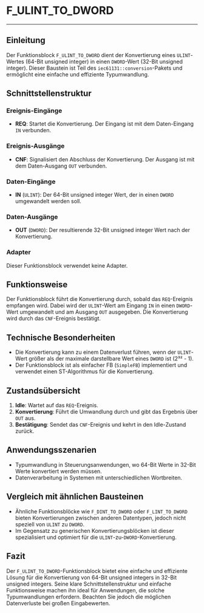 # F_ULINT_TO_DWORD

* * * * * * * * * *
## Einleitung
Der Funktionsblock `F_ULINT_TO_DWORD` dient der Konvertierung eines `ULINT`-Wertes (64-Bit unsigned integer) in einen `DWORD`-Wert (32-Bit unsigned integer). Dieser Baustein ist Teil des `iec61131::conversion`-Pakets und ermöglicht eine einfache und effiziente Typumwandlung.

## Schnittstellenstruktur

### **Ereignis-Eingänge**
- **REQ**: Startet die Konvertierung. Der Eingang ist mit dem Daten-Eingang `IN` verbunden.

### **Ereignis-Ausgänge**
- **CNF**: Signalisiert den Abschluss der Konvertierung. Der Ausgang ist mit dem Daten-Ausgang `OUT` verbunden.

### **Daten-Eingänge**
- **IN** (`ULINT`): Der 64-Bit unsigned integer Wert, der in einen `DWORD` umgewandelt werden soll.

### **Daten-Ausgänge**
- **OUT** (`DWORD`): Der resultierende 32-Bit unsigned integer Wert nach der Konvertierung.

### **Adapter**
Dieser Funktionsblock verwendet keine Adapter.

## Funktionsweise
Der Funktionsblock führt die Konvertierung durch, sobald das `REQ`-Ereignis empfangen wird. Dabei wird der `ULINT`-Wert am Eingang `IN` in einen `DWORD`-Wert umgewandelt und am Ausgang `OUT` ausgegeben. Die Konvertierung wird durch das `CNF`-Ereignis bestätigt.

## Technische Besonderheiten
- Die Konvertierung kann zu einem Datenverlust führen, wenn der `ULINT`-Wert größer als der maximale darstellbare Wert eines `DWORD` ist (2³² - 1).
- Der Funktionsblock ist als einfacher FB (`SimpleFB`) implementiert und verwendet einen ST-Algorithmus für die Konvertierung.

## Zustandsübersicht
1. **Idle**: Wartet auf das `REQ`-Ereignis.
2. **Konvertierung**: Führt die Umwandlung durch und gibt das Ergebnis über `OUT` aus.
3. **Bestätigung**: Sendet das `CNF`-Ereignis und kehrt in den Idle-Zustand zurück.

## Anwendungsszenarien
- Typumwandlung in Steuerungsanwendungen, wo 64-Bit Werte in 32-Bit Werte konvertiert werden müssen.
- Datenverarbeitung in Systemen mit unterschiedlichen Wortbreiten.

## Vergleich mit ähnlichen Bausteinen
- Ähnliche Funktionsblöcke wie `F_DINT_TO_DWORD` oder `F_LINT_TO_DWORD` bieten Konvertierungen zwischen anderen Datentypen, jedoch nicht speziell von `ULINT` zu `DWORD`.
- Im Gegensatz zu generischen Konvertierungsblöcken ist dieser spezialisiert und optimiert für die `ULINT`-zu-`DWORD`-Konvertierung.

## Fazit
Der `F_ULINT_TO_DWORD`-Funktionsblock bietet eine einfache und effiziente Lösung für die Konvertierung von 64-Bit unsigned integers in 32-Bit unsigned integers. Seine klare Schnittstellenstruktur und einfache Funktionsweise machen ihn ideal für Anwendungen, die solche Typumwandlungen erfordern. Beachten Sie jedoch die möglichen Datenverluste bei großen Eingabewerten.